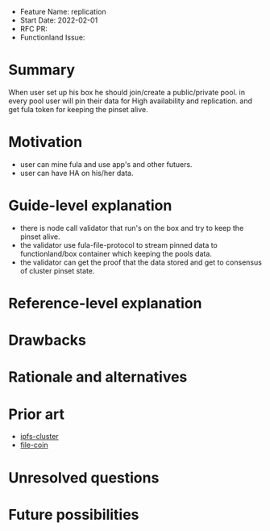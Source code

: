 - Feature Name: replication
- Start Date: 2022-02-01
- RFC PR:
- Functionland Issue:

# Summary
[summary]: #summary

When user set up his box he should join/create a public/private pool. 
in every pool user will pin their data for High availability and replication. and get fula token for keeping the pinset alive. 

# Motivation
[motivation]: #motivation

- user can mine fula and use app's and other futuers.
- user can have HA on his/her data.

# Guide-level explanation
[guide-level-explanation]: #guide-level-explanation
- there is node call validator that run's on the box and try to keep the pinset alive.
- the validator use fula-file-protocol to stream pinned data to functionland/box container which keeping the pools data.
- the validator can get the proof that the data stored and get to consensus of cluster pinset state.

# Reference-level explanation
[reference-level-explanation]: #reference-level-explanation



# Drawbacks
[drawbacks]: #drawbacks


# Rationale and alternatives
[rationale-and-alternatives]: #rationale-and-alternatives


# Prior art
[prior-art]: #prior-art
- [ipfs-cluster](https://cluster.ipfs.io/documentation/deployment/architecture/)
- [file-coin](https://spec.filecoin.io/)

# Unresolved questions
[unresolved-questions]: #unresolved-questions



# Future possibilities
[future-possibilities]: #future-possibilities

